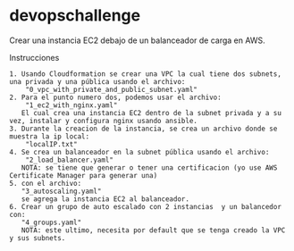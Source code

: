 # devopschallenge
Crear una instancia EC2 debajo de un balanceador de carga en AWS.

Instrucciones

    1. Usando Cloudformation se crear una VPC la cual tiene dos subnets, una privada y una pública usando el archivo:
        "0_vpc_with_private_and_public_subnet.yaml"
    2. Para el punto numero dos, podemos usar el archivo:
        "1_ec2_with_nginx.yaml"
       El cual crea una instancia EC2 dentro de la subnet privada y a su vez, instalar y configura nginx usando ansible.
    3. Durante la creacion de la instancia, se crea un archivo donde se muestra la ip local:
        "localIP.txt"
    4. Se crea un balanceador en la subnet pública usando el archivo:
        "2_load_balancer.yaml"
       NOTA: se tiene que generar o tener una certificacion (yo use AWS Certificate Manager para generar una)
    5. con el archivo:
       "3_autoscaling.yaml"
       se agrega la instancia EC2 al balanceador.
    6. Crear un grupo de auto escalado con 2 instancias  y un balancedor con:
       "4_groups.yaml"
       NOTA: este ultimo, necesita por default que se tenga creado la VPC y sus subnets.
